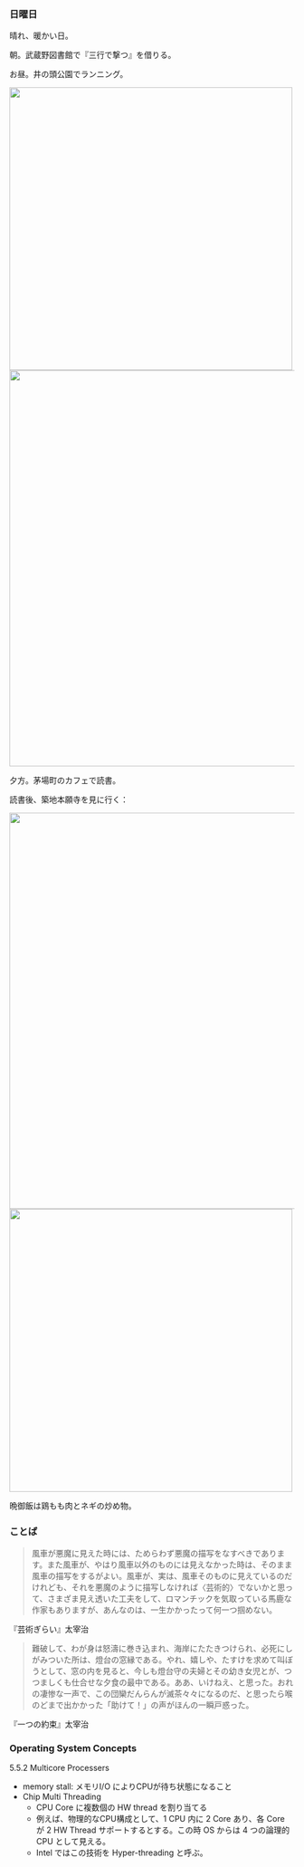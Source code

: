 ### 日曜日

晴れ、暖かい日。

朝。武蔵野図書館で『三行で撃つ』を借りる。

お昼。井の頭公園でランニング。

<img src="https://i.imgur.com/VCOywDh.jpg" width="500">

<img src="https://i.imgur.com/1aRWFSE.jpg" width="700">

夕方。茅場町のカフェで読書。

読書後、築地本願寺を見に行く：

<img src="https://i.imgur.com/ojcknbd.jpg" width="700">

<img src="https://i.imgur.com/70yjQ5a.jpg" width="500">

晩御飯は鶏もも肉とネギの炒め物。

### ことば

> 風車が悪魔に見えた時には、ためらわず悪魔の描写をなすべきであります。また風車が、やはり風車以外のものには見えなかった時は、そのまま風車の描写をするがよい。風車が、実は、風車そのものに見えているのだけれども、それを悪魔のように描写しなければ〈芸術的〉でないかと思って、さまざま見え透いた工夫をして、ロマンチックを気取っている馬鹿な作家もありますが、あんなのは、一生かかったって何一つ掴めない。

『芸術ぎらい』太宰治

> 難破して、わが身は怒濤に巻き込まれ、海岸にたたきつけられ、必死にしがみついた所は、燈台の窓縁である。やれ、嬉しや、たすけを求めて叫ぼうとして、窓の内を見ると、今しも燈台守の夫婦とその幼き女児とが、つつましくも仕合せな夕食の最中である。ああ、いけねえ、と思った。おれの凄惨な一声で、この団欒だんらんが滅茶々々になるのだ、と思ったら喉のどまで出かかった「助けて！」の声がほんの一瞬戸惑った。

『一つの約束』太宰治

### Operating System Concepts

5.5.2 Multicore Processers

- memory stall: メモリI/O によりCPUが待ち状態になること
- Chip Multi Threading
    - CPU Core に複数個の HW thread を割り当てる
    - 例えば、物理的なCPU構成として、1 CPU 内に 2 Core あり、各 Core が 2 HW Thread サポートするとする。この時 OS からは 4 つの論理的 CPU として見える。
    - Intel ではこの技術を Hyper-threading と呼ぶ。